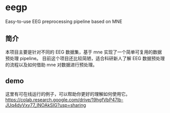 # eegp
Easy-to-use EEG preprocessing pipeline based on MNE

## 简介
本项目主要是针对不同的 EEG 数据集，基于 mne 实现了一个简单可复用的数据预处理 pipeline。
目前这个项目还比较简陋，适合科研新人了解 EEG 数据预处理的流程以及如何借助 mne 对数据进行预处理。

## demo
这里有可在线运行的例子，可以帮助你更好的理解如何使用它。
https://colab.research.google.com/drive/19hgfVbP47Ib-JUq4dyVxy77_INOAkSIG?usp=sharing
